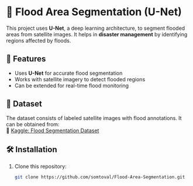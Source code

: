 # 🌊 Flood Area Segmentation (U-Net)  

This project uses **U-Net**, a deep learning architecture, to segment flooded areas from satellite images. It helps in **disaster management** by identifying regions affected by floods.  

## 📌 Features  
- Uses **U-Net** for accurate flood segmentation  
- Works with satellite imagery to detect flooded regions  
- Can be extended for real-time flood monitoring  

## 📂 Dataset  
The dataset consists of labeled satellite images with flood annotations. It can be obtained from:  
🔗 [Kaggle: Flood Segmentation Dataset](https://www.kaggle.com/datasets/faizalkarim/flood-area-segmentation)  

## 🛠 Installation  
1. Clone this repository:  
   ```bash
   git clone https://github.com/somtoval/Flood-Area-Segmentation.git